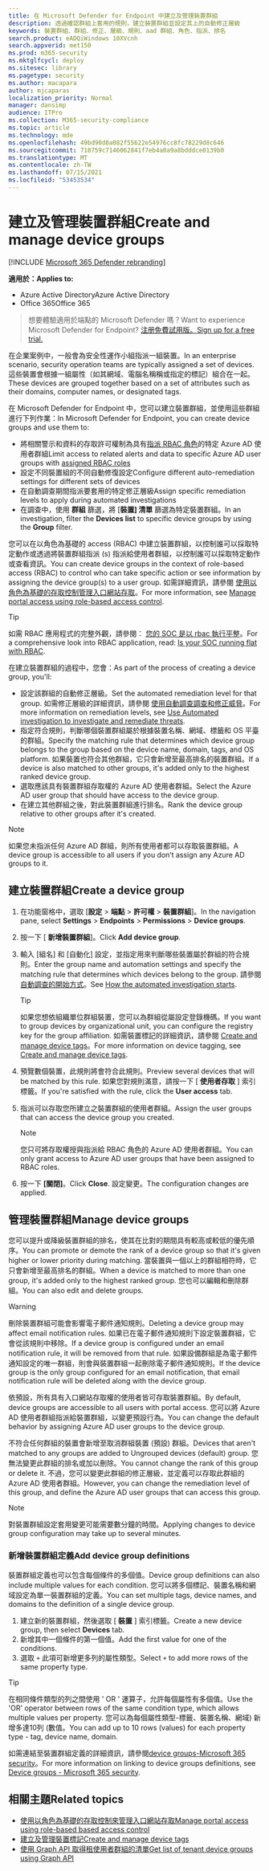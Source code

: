 ```yaml
---
title: 在 Microsoft Defender for Endpoint 中建立及管理裝置群組
description: 透過確認群組上套用的規則，建立裝置群組並設定其上的自動修正層級
keywords: 裝置群組、群組、修正、層級、規則、aad 群組、角色、指派、排名
search.product: eADQiWindows 10XVcnh
search.appverid: met150
ms.prod: m365-security
ms.mktglfcycl: deploy
ms.sitesec: library
ms.pagetype: security
ms.author: macapara
author: mjcaparas
localization_priority: Normal
manager: dansimp
audience: ITPro
ms.collection: M365-security-compliance
ms.topic: article
ms.technology: mde
ms.openlocfilehash: 49bd90d8a082f55622e54976cc8fc78229d8c646
ms.sourcegitcommit: 718759c7146062841f7eb4a0a9a8bdddce0139b0
ms.translationtype: MT
ms.contentlocale: zh-TW
ms.lasthandoff: 07/15/2021
ms.locfileid: "53453534"
---
```

# <a name="create-and-manage-device-groups"></a><span data-ttu-id="21476-104">建立及管理裝置群組</span><span class="sxs-lookup"><span data-stu-id="21476-104">Create and manage device groups</span></span>

[!INCLUDE [Microsoft 365 Defender rebranding](../../includes/microsoft-defender.md)]


<span data-ttu-id="21476-105">**適用於：**</span><span class="sxs-lookup"><span data-stu-id="21476-105">**Applies to:**</span></span>
- <span data-ttu-id="21476-106">Azure Active Directory</span><span class="sxs-lookup"><span data-stu-id="21476-106">Azure Active Directory</span></span>
- <span data-ttu-id="21476-107">Office 365</span><span class="sxs-lookup"><span data-stu-id="21476-107">Office 365</span></span>

> <span data-ttu-id="21476-108">想要體驗適用於端點的 Microsoft Defender 嗎？</span><span class="sxs-lookup"><span data-stu-id="21476-108">Want to experience Microsoft Defender for Endpoint?</span></span> [<span data-ttu-id="21476-109">注册免費試用版。</span><span class="sxs-lookup"><span data-stu-id="21476-109">Sign up for a free trial.</span></span>](https://www.microsoft.com/microsoft-365/windows/microsoft-defender-atp?ocid=docs-wdatp-exposedapis-abovefoldlink)


<span data-ttu-id="21476-110">在企業案例中，一般會為安全性運作小組指派一組裝置。</span><span class="sxs-lookup"><span data-stu-id="21476-110">In an enterprise scenario, security operation teams are typically assigned a set of devices.</span></span> <span data-ttu-id="21476-111">這些裝置會根據一組屬性（如其網域、電腦名稱稱或指定的標記）組合在一起。</span><span class="sxs-lookup"><span data-stu-id="21476-111">These devices are grouped together based on a set of attributes such as their domains, computer names, or designated tags.</span></span>

<span data-ttu-id="21476-112">在 Microsoft Defender for Endpoint 中，您可以建立裝置群組，並使用這些群組進行下列作業：</span><span class="sxs-lookup"><span data-stu-id="21476-112">In Microsoft Defender for Endpoint, you can create device groups and use them to:</span></span>
- <span data-ttu-id="21476-113">將相關警示和資料的存取許可權制為具有[指派 RBAC 角色](rbac.md)的特定 Azure AD 使用者群組</span><span class="sxs-lookup"><span data-stu-id="21476-113">Limit access to related alerts and data to specific Azure AD user groups with [assigned RBAC roles](rbac.md)</span></span> 
- <span data-ttu-id="21476-114">設定不同裝置組的不同自動修復設定</span><span class="sxs-lookup"><span data-stu-id="21476-114">Configure different auto-remediation settings for different sets of devices</span></span>
- <span data-ttu-id="21476-115">在自動調查期間指派要套用的特定修正層級</span><span class="sxs-lookup"><span data-stu-id="21476-115">Assign specific remediation levels to apply during automated investigations</span></span>
- <span data-ttu-id="21476-116">在調查中，使用 **群組** 篩選，將 [**裝置] 清單** 篩選為特定裝置群組。</span><span class="sxs-lookup"><span data-stu-id="21476-116">In an investigation, filter the **Devices list** to specific device groups by using the **Group** filter.</span></span>

<span data-ttu-id="21476-117">您可以在以角色為基礎的 access (RBAC) 中建立裝置群組，以控制誰可以採取特定動作或透過將裝置群組指派 (s) 指派給使用者群組，以控制誰可以採取特定動作或查看資訊。</span><span class="sxs-lookup"><span data-stu-id="21476-117">You can create device groups in the context of role-based access (RBAC) to control who can take specific action or see information by assigning the device group(s) to a user group.</span></span> <span data-ttu-id="21476-118">如需詳細資訊，請參閱 [使用以角色為基礎的存取控制管理入口網站存取](rbac.md)。</span><span class="sxs-lookup"><span data-stu-id="21476-118">For more information, see [Manage portal access using role-based access control](rbac.md).</span></span>

>[!TIP]
> <span data-ttu-id="21476-119">如需 RBAC 應用程式的完整外觀，請參閱： [您的 SOC 是以 rbac 執行平整](https://techcommunity.microsoft.com/t5/Windows-Defender-ATP/Is-your-SOC-running-flat-with-limited-RBAC/ba-p/320015)。</span><span class="sxs-lookup"><span data-stu-id="21476-119">For a comprehensive look into RBAC application, read: [Is your SOC running flat with RBAC](https://techcommunity.microsoft.com/t5/Windows-Defender-ATP/Is-your-SOC-running-flat-with-limited-RBAC/ba-p/320015).</span></span>

<span data-ttu-id="21476-120">在建立裝置群組的過程中，您會：</span><span class="sxs-lookup"><span data-stu-id="21476-120">As part of the process of creating a device group, you'll:</span></span>
- <span data-ttu-id="21476-121">設定該群組的自動修正層級。</span><span class="sxs-lookup"><span data-stu-id="21476-121">Set the automated remediation level for that group.</span></span> <span data-ttu-id="21476-122">如需修正層級的詳細資訊，請參閱 [使用自動調查調查和修正威脅](automated-investigations.md)。</span><span class="sxs-lookup"><span data-stu-id="21476-122">For more information on remediation levels, see [Use Automated investigation to investigate and remediate threats](automated-investigations.md).</span></span>
- <span data-ttu-id="21476-123">指定符合規則，判斷哪個裝置群組屬於根據裝置名稱、網域、標籤和 OS 平臺的群組。</span><span class="sxs-lookup"><span data-stu-id="21476-123">Specify the matching rule that determines which device group belongs to the group based on the device name, domain, tags, and OS platform.</span></span> <span data-ttu-id="21476-124">如果裝置也符合其他群組，它只會新增至最高排名的裝置群組。</span><span class="sxs-lookup"><span data-stu-id="21476-124">If a device is also matched to other groups, it's added only to the highest ranked device group.</span></span>
- <span data-ttu-id="21476-125">選取應該具有裝置群組存取權的 Azure AD 使用者群組。</span><span class="sxs-lookup"><span data-stu-id="21476-125">Select the Azure AD user group that should have access to the device group.</span></span>
- <span data-ttu-id="21476-126">在建立其他群組之後，對此裝置群組進行排名。</span><span class="sxs-lookup"><span data-stu-id="21476-126">Rank the device group relative to other groups after it's created.</span></span>

>[!NOTE]
><span data-ttu-id="21476-127">如果您未指派任何 Azure AD 群組，則所有使用者都可以存取裝置群組。</span><span class="sxs-lookup"><span data-stu-id="21476-127">A device group is accessible to all users if you don’t assign any Azure AD groups to it.</span></span>

## <a name="create-a-device-group"></a><span data-ttu-id="21476-128">建立裝置群組</span><span class="sxs-lookup"><span data-stu-id="21476-128">Create a device group</span></span>

1. <span data-ttu-id="21476-129">在功能窗格中，選取 [**設定**  >  **端點**  >  **許可權**  >  **裝置群組**]。</span><span class="sxs-lookup"><span data-stu-id="21476-129">In the navigation pane, select **Settings** > **Endpoints** > **Permissions** > **Device groups**.</span></span>

2. <span data-ttu-id="21476-130">按一下 [ **新增裝置群組**]。</span><span class="sxs-lookup"><span data-stu-id="21476-130">Click **Add device group**.</span></span>

3. <span data-ttu-id="21476-131">輸入 [組名] 和 [自動化] 設定，並指定用來判斷哪些裝置屬於群組的符合規則。</span><span class="sxs-lookup"><span data-stu-id="21476-131">Enter the group name and automation settings and specify the matching rule that determines which devices belong to the group.</span></span> <span data-ttu-id="21476-132">請參閱 [自動調查的開始方式](automated-investigations.md#how-the-automated-investigation-starts)。</span><span class="sxs-lookup"><span data-stu-id="21476-132">See [How the automated investigation starts](automated-investigations.md#how-the-automated-investigation-starts).</span></span>

    >[!TIP]
    ><span data-ttu-id="21476-133">如果您想依組織單位群組裝置，您可以為群組從屬設定登錄機碼。</span><span class="sxs-lookup"><span data-stu-id="21476-133">If you want to group devices by organizational unit, you can configure the registry key for the group affiliation.</span></span> <span data-ttu-id="21476-134">如需裝置標記的詳細資訊，請參閱 [Create and manage device tags](machine-tags.md)。</span><span class="sxs-lookup"><span data-stu-id="21476-134">For more information on device tagging, see [Create and manage device tags](machine-tags.md).</span></span>

4. <span data-ttu-id="21476-135">預覽數個裝置，此規則將會符合此規則。</span><span class="sxs-lookup"><span data-stu-id="21476-135">Preview several devices that will be matched by this rule.</span></span> <span data-ttu-id="21476-136">如果您對規則滿意，請按一下 [ **使用者存取** ] 索引標籤。</span><span class="sxs-lookup"><span data-stu-id="21476-136">If you're satisfied with the rule, click the **User access** tab.</span></span>

5. <span data-ttu-id="21476-137">指派可以存取您所建立之裝置群組的使用者群組。</span><span class="sxs-lookup"><span data-stu-id="21476-137">Assign the user groups that can access the device group you created.</span></span>

    >[!NOTE]
    ><span data-ttu-id="21476-138">您只可將存取權授與指派給 RBAC 角色的 Azure AD 使用者群組。</span><span class="sxs-lookup"><span data-stu-id="21476-138">You can only grant access to Azure AD user groups that have been assigned to RBAC roles.</span></span>

6. <span data-ttu-id="21476-139">按一下 **[關閉]**。</span><span class="sxs-lookup"><span data-stu-id="21476-139">Click **Close**.</span></span> <span data-ttu-id="21476-140">設定變更。</span><span class="sxs-lookup"><span data-stu-id="21476-140">The configuration changes are applied.</span></span>

## <a name="manage-device-groups"></a><span data-ttu-id="21476-141">管理裝置群組</span><span class="sxs-lookup"><span data-stu-id="21476-141">Manage device groups</span></span>

<span data-ttu-id="21476-142">您可以提升或降級裝置群組的排名，使其在比對的期間具有較高或較低的優先順序。</span><span class="sxs-lookup"><span data-stu-id="21476-142">You can promote or demote the rank of a device group so that it's given higher or lower priority during matching.</span></span> <span data-ttu-id="21476-143">當裝置與一個以上的群組相符時，它只會新增至最高排名的群組。</span><span class="sxs-lookup"><span data-stu-id="21476-143">When a device is matched to more than one group, it's added only to the highest ranked group.</span></span> <span data-ttu-id="21476-144">您也可以編輯和刪除群組。</span><span class="sxs-lookup"><span data-stu-id="21476-144">You can also edit and delete groups.</span></span>



>[!WARNING]
><span data-ttu-id="21476-145">刪除裝置群組可能會影響電子郵件通知規則。</span><span class="sxs-lookup"><span data-stu-id="21476-145">Deleting a device group may affect email notification rules.</span></span> <span data-ttu-id="21476-146">如果已在電子郵件通知規則下設定裝置群組，它會從該規則中移除。</span><span class="sxs-lookup"><span data-stu-id="21476-146">If a device group is configured under an email notification rule, it will be removed from that rule.</span></span> <span data-ttu-id="21476-147">如果設備群組是為電子郵件通知設定的唯一群組，則會與裝置群組一起刪除電子郵件通知規則。</span><span class="sxs-lookup"><span data-stu-id="21476-147">If the device group is the only group configured for an email notification, that email notification rule will be deleted along with the device group.</span></span>

<span data-ttu-id="21476-148">依預設，所有具有入口網站存取權的使用者皆可存取裝置群組。</span><span class="sxs-lookup"><span data-stu-id="21476-148">By default, device groups are accessible to all users with portal access.</span></span> <span data-ttu-id="21476-149">您可以將 Azure AD 使用者群組指派給裝置群組，以變更預設行為。</span><span class="sxs-lookup"><span data-stu-id="21476-149">You can change the default behavior by assigning Azure AD user groups to the device group.</span></span>

<span data-ttu-id="21476-150">不符合任何群組的裝置會新增至取消群組裝置 (預設) 群組。</span><span class="sxs-lookup"><span data-stu-id="21476-150">Devices that aren't matched to any groups are added to Ungrouped devices (default) group.</span></span> <span data-ttu-id="21476-151">您無法變更此群組的排名或加以刪除。</span><span class="sxs-lookup"><span data-stu-id="21476-151">You cannot change the rank of this group or delete it.</span></span> <span data-ttu-id="21476-152">不過，您可以變更此群組的修正層級，並定義可以存取此群組的 Azure AD 使用者群組。</span><span class="sxs-lookup"><span data-stu-id="21476-152">However, you can change the remediation level of this group, and define the Azure AD user groups that can access this group.</span></span>

>[!NOTE]
> <span data-ttu-id="21476-153">對裝置群組設定套用變更可能需要數分鐘的時間。</span><span class="sxs-lookup"><span data-stu-id="21476-153">Applying changes to device group configuration may take up to several minutes.</span></span>


### <a name="add-device-group-definitions"></a><span data-ttu-id="21476-154">新增裝置群組定義</span><span class="sxs-lookup"><span data-stu-id="21476-154">Add device group definitions</span></span>
<span data-ttu-id="21476-155">裝置群組定義也可以包含每個條件的多個值。</span><span class="sxs-lookup"><span data-stu-id="21476-155">Device group definitions can also include multiple values for each condition.</span></span> <span data-ttu-id="21476-156">您可以將多個標記、裝置名稱和網域設定為單一裝置群組的定義。</span><span class="sxs-lookup"><span data-stu-id="21476-156">You can set multiple tags, device names, and domains to the definition of a single device group.</span></span>

1. <span data-ttu-id="21476-157">建立新的裝置群組，然後選取 [ **裝置** ] 索引標籤。</span><span class="sxs-lookup"><span data-stu-id="21476-157">Create a new device group, then select **Devices** tab.</span></span>
2. <span data-ttu-id="21476-158">新增其中一個條件的第一個值。</span><span class="sxs-lookup"><span data-stu-id="21476-158">Add the first value for one of the conditions.</span></span>
3. <span data-ttu-id="21476-159">選取 `+` 此項可新增更多列的屬性類型。</span><span class="sxs-lookup"><span data-stu-id="21476-159">Select `+` to add more rows of the same property type.</span></span>

>[!TIP]
> <span data-ttu-id="21476-160">在相同條件類型的列之間使用 ' OR ' 運算子，允許每個屬性有多個值。</span><span class="sxs-lookup"><span data-stu-id="21476-160">Use the 'OR' operator between rows of the same condition type, which allows multiple values per property.</span></span>
> <span data-ttu-id="21476-161">您可以為每個屬性類型-標籤、裝置名稱、網域) 新增多達10列 (數值。</span><span class="sxs-lookup"><span data-stu-id="21476-161">You can add up to 10 rows (values) for each property type - tag, device name, domain.</span></span>

<span data-ttu-id="21476-162">如需連結至裝置群組定義的詳細資訊，請參閱[device groups-Microsoft 365 security](https://sip.security.microsoft.com/homepage)。</span><span class="sxs-lookup"><span data-stu-id="21476-162">For more information on linking to device groups definitions, see [Device groups - Microsoft 365 security](https://sip.security.microsoft.com/homepage).</span></span>

## <a name="related-topics"></a><span data-ttu-id="21476-163">相關主題</span><span class="sxs-lookup"><span data-stu-id="21476-163">Related topics</span></span>

- [<span data-ttu-id="21476-164">使用以角色為基礎的存取控制來管理入口網站存取</span><span class="sxs-lookup"><span data-stu-id="21476-164">Manage portal access using role-based based access control</span></span>](rbac.md)
- [<span data-ttu-id="21476-165">建立及管理裝置標記</span><span class="sxs-lookup"><span data-stu-id="21476-165">Create and manage device tags</span></span>](machine-tags.md)
- [<span data-ttu-id="21476-166">使用 Graph API 取得租使用者群組的清單</span><span class="sxs-lookup"><span data-stu-id="21476-166">Get list of tenant device groups using Graph API</span></span>](/graph/api/device-list-memberof)
